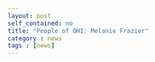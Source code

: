 ```yaml
---
layout: post
self_contained: no
title: "People of OHI: Melanie Frazier"
category : news 
tags : [news]
---
```

